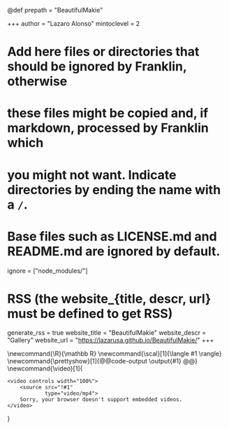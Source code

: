@def prepath = "BeautifulMakie"
<!--
Add here global page variables to use throughout your website.
-->
+++
author = "Lazaro Alonso"
mintoclevel = 2

# Add here files or directories that should be ignored by Franklin, otherwise
# these files might be copied and, if markdown, processed by Franklin which
# you might not want. Indicate directories by ending the name with a `/`.
# Base files such as LICENSE.md and README.md are ignored by default.
ignore = ["node_modules/"]

# RSS (the website_{title, descr, url} must be defined to get RSS)
generate_rss = true
website_title = "BeautifulMakie"
website_descr = "Gallery"
website_url   = "https://lazarusa.github.io/BeautifulMakie/"
+++

<!--
Add here global latex commands to use throughout your pages.
-->
\newcommand{\R}{\mathbb R}
\newcommand{\scal}[1]{\langle #1 \rangle}
\newcommand{\prettyshow}[1]{@@code-output \output{#1} @@}
\newcommand{\video}[1]{
~~~
<video controls width="100%">
    <source src="!#1"
            type="video/mp4">
    Sorry, your browser doesn't support embedded videos.
</video>
~~~
}

